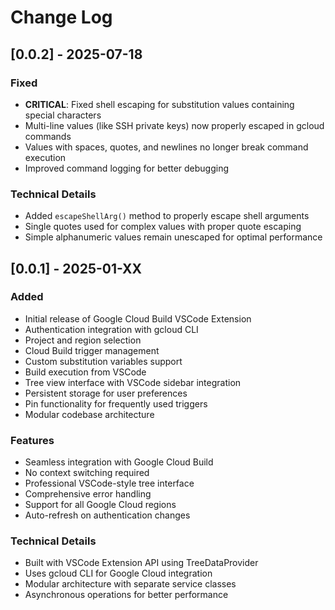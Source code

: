 # Change Log

## [0.0.2] - 2025-07-18

### Fixed
- **CRITICAL**: Fixed shell escaping for substitution values containing special characters
- Multi-line values (like SSH private keys) now properly escaped in gcloud commands
- Values with spaces, quotes, and newlines no longer break command execution
- Improved command logging for better debugging

### Technical Details
- Added `escapeShellArg()` method to properly escape shell arguments
- Single quotes used for complex values with proper quote escaping
- Simple alphanumeric values remain unescaped for optimal performance

## [0.0.1] - 2025-01-XX

### Added
- Initial release of Google Cloud Build VSCode Extension
- Authentication integration with gcloud CLI
- Project and region selection
- Cloud Build trigger management
- Custom substitution variables support
- Build execution from VSCode
- Tree view interface with VSCode sidebar integration
- Persistent storage for user preferences
- Pin functionality for frequently used triggers
- Modular codebase architecture

### Features
- Seamless integration with Google Cloud Build
- No context switching required
- Professional VSCode-style tree interface
- Comprehensive error handling
- Support for all Google Cloud regions
- Auto-refresh on authentication changes

### Technical Details
- Built with VSCode Extension API using TreeDataProvider
- Uses gcloud CLI for Google Cloud integration
- Modular architecture with separate service classes
- Asynchronous operations for better performance